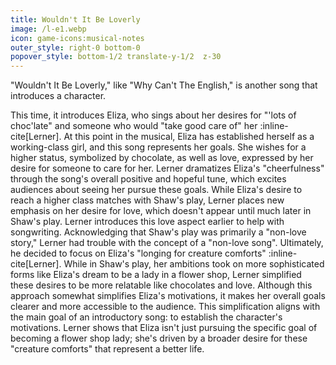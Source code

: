 ```yaml
---
title: Wouldn't It Be Loverly
image: /l-e1.webp
icon: game-icons:musical-notes
outer_style: right-0 bottom-0
popover_style: bottom-1/2 translate-y-1/2  z-30
---
```

"Wouldn't It Be Loverly," like "Why Can't The English," is another song that introduces a character.
<!--more-->
This time, it introduces Eliza, who sings about her desires for "'lots of choc'late" and someone who would "take good care of" her :inline-cite[Lerner]. At this point in the musical, Eliza has established herself as a working-class girl, and this song represents her goals. She wishes for a higher status, symbolized by chocolate, as well as love, expressed by her desire for someone to care for her. Lerner dramatizes Eliza's "cheerfulness" through the song's overall positive and hopeful tune, which excites audiences about seeing her pursue these goals. While Eliza's desire to reach a higher class matches with Shaw's play, Lerner places new emphasis on her desire for love, which doesn't appear until much later in Shaw's play. Lerner introduces this love aspect earlier to help with songwriting. Acknowledging that Shaw's play was primarily a "non-love story," Lerner had trouble with the concept of a "non-love song". Ultimately, he decided to focus on Eliza's "longing for creature comforts" :inline-cite[Lerner]. While in Shaw's play, her ambitions took on more sophisticated forms like Eliza's dream to be a lady in a flower shop, Lerner simplified these desires to be more relatable like chocolates and love. Although this approach somewhat simplifies Eliza's motivations, it makes her overall goals clearer and more accessible to the audience. This simplification aligns with the main goal of an introductory song: to establish the character's motivations. Lerner shows that Eliza isn't just pursuing the specific goal of becoming a flower shop lady; she's driven by a broader desire for these "creature comforts" that represent a better life.

